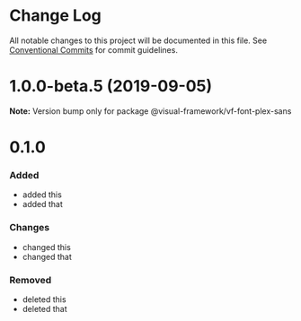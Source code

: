 # Change Log

All notable changes to this project will be documented in this file.
See [Conventional Commits](https://conventionalcommits.org) for commit guidelines.

# 1.0.0-beta.5 (2019-09-05)

**Note:** Version bump only for package @visual-framework/vf-font-plex-sans





# 0.1.0

### Added
- added this
- added that

### Changes

- changed this
- changed that

### Removed

- deleted this
- deleted that
